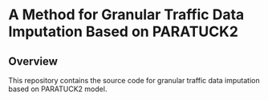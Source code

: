 # A Method for Granular Traffic Data Imputation Based on PARATUCK2

## Overview
This repository contains the source code for granular traffic data imputation based on PARATUCK2 model.
